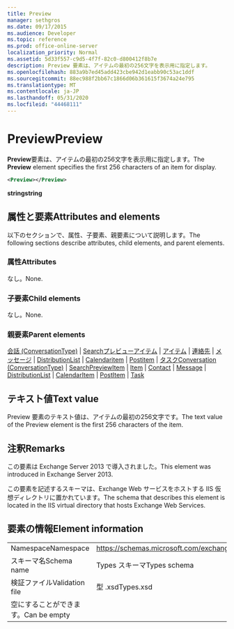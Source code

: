 ```yaml
---
title: Preview
manager: sethgros
ms.date: 09/17/2015
ms.audience: Developer
ms.topic: reference
ms.prod: office-online-server
localization_priority: Normal
ms.assetid: 5d33f557-c9d5-4f7f-82c0-d800412f8b7e
description: Preview 要素は、アイテムの最初の256文字を表示用に指定します。
ms.openlocfilehash: 883a9b7ed45add423cbe942d1eabb90c53ac1ddf
ms.sourcegitcommit: 88ec988f2bb67c1866d06b361615f3674a24e795
ms.translationtype: MT
ms.contentlocale: ja-JP
ms.lasthandoff: 05/31/2020
ms.locfileid: "44468111"
---
```

# <a name="preview"></a><span data-ttu-id="6fdd4-103">Preview</span><span class="sxs-lookup"><span data-stu-id="6fdd4-103">Preview</span></span>

<span data-ttu-id="6fdd4-104">**Preview**要素は、アイテムの最初の256文字を表示用に指定します。</span><span class="sxs-lookup"><span data-stu-id="6fdd4-104">The **Preview** element specifies the first 256 characters of an item for display.</span></span> 
  
```XML
<Preview></Preview>
```

 <span data-ttu-id="6fdd4-105">**string**</span><span class="sxs-lookup"><span data-stu-id="6fdd4-105">**string**</span></span>
## <a name="attributes-and-elements"></a><span data-ttu-id="6fdd4-106">属性と要素</span><span class="sxs-lookup"><span data-stu-id="6fdd4-106">Attributes and elements</span></span>

<span data-ttu-id="6fdd4-107">以下のセクションで、属性、子要素、親要素について説明します。</span><span class="sxs-lookup"><span data-stu-id="6fdd4-107">The following sections describe attributes, child elements, and parent elements.</span></span>
  
### <a name="attributes"></a><span data-ttu-id="6fdd4-108">属性</span><span class="sxs-lookup"><span data-stu-id="6fdd4-108">Attributes</span></span>

<span data-ttu-id="6fdd4-109">なし。</span><span class="sxs-lookup"><span data-stu-id="6fdd4-109">None.</span></span>
  
### <a name="child-elements"></a><span data-ttu-id="6fdd4-110">子要素</span><span class="sxs-lookup"><span data-stu-id="6fdd4-110">Child elements</span></span>

<span data-ttu-id="6fdd4-111">なし。</span><span class="sxs-lookup"><span data-stu-id="6fdd4-111">None.</span></span>
  
### <a name="parent-elements"></a><span data-ttu-id="6fdd4-112">親要素</span><span class="sxs-lookup"><span data-stu-id="6fdd4-112">Parent elements</span></span>

<span data-ttu-id="6fdd4-113">[会話 (ConversationType)](conversation-conversationtype.md)  | [Searchプレビューアイテム](searchpreviewitem.md)  | [アイテム](item.md)  | [連絡先](contact.md)  | [メッセージ](message-ex15websvcsotherref.md)  | [DistributionList](distributionlist.md)  | [Calendaritem](calendaritem.md)  | [Postitem](postitem.md)  | [タスク](task.md)</span><span class="sxs-lookup"><span data-stu-id="6fdd4-113">[Conversation (ConversationType)](conversation-conversationtype.md) | [SearchPreviewItem](searchpreviewitem.md) | [Item](item.md) | [Contact](contact.md) | [Message](message-ex15websvcsotherref.md) | [DistributionList](distributionlist.md) | [CalendarItem](calendaritem.md) | [PostItem](postitem.md) | [Task](task.md)</span></span>
  
## <a name="text-value"></a><span data-ttu-id="6fdd4-114">テキスト値</span><span class="sxs-lookup"><span data-stu-id="6fdd4-114">Text value</span></span>

<span data-ttu-id="6fdd4-115">Preview 要素のテキスト値は、アイテムの最初の256文字です。</span><span class="sxs-lookup"><span data-stu-id="6fdd4-115">The text value of the Preview element is the first 256 characters of the item.</span></span>
  
## <a name="remarks"></a><span data-ttu-id="6fdd4-116">注釈</span><span class="sxs-lookup"><span data-stu-id="6fdd4-116">Remarks</span></span>

<span data-ttu-id="6fdd4-117">この要素は Exchange Server 2013 で導入されました。</span><span class="sxs-lookup"><span data-stu-id="6fdd4-117">This element was introduced in Exchange Server 2013.</span></span>
  
<span data-ttu-id="6fdd4-118">この要素を記述するスキーマは、Exchange Web サービスをホストする IIS 仮想ディレクトリに置かれています。</span><span class="sxs-lookup"><span data-stu-id="6fdd4-118">The schema that describes this element is located in the IIS virtual directory that hosts Exchange Web Services.</span></span>
  
## <a name="element-information"></a><span data-ttu-id="6fdd4-119">要素の情報</span><span class="sxs-lookup"><span data-stu-id="6fdd4-119">Element information</span></span>

|||
|:-----|:-----|
|<span data-ttu-id="6fdd4-120">Namespace</span><span class="sxs-lookup"><span data-stu-id="6fdd4-120">Namespace</span></span>  <br/> |https://schemas.microsoft.com/exchange/services/2006/types  <br/> |
|<span data-ttu-id="6fdd4-121">スキーマ名</span><span class="sxs-lookup"><span data-stu-id="6fdd4-121">Schema name</span></span>  <br/> |<span data-ttu-id="6fdd4-122">Types スキーマ</span><span class="sxs-lookup"><span data-stu-id="6fdd4-122">Types schema</span></span>  <br/> |
|<span data-ttu-id="6fdd4-123">検証ファイル</span><span class="sxs-lookup"><span data-stu-id="6fdd4-123">Validation file</span></span>  <br/> |<span data-ttu-id="6fdd4-124">型 .xsd</span><span class="sxs-lookup"><span data-stu-id="6fdd4-124">Types.xsd</span></span>  <br/> |
|<span data-ttu-id="6fdd4-125">空にすることができます。</span><span class="sxs-lookup"><span data-stu-id="6fdd4-125">Can be empty</span></span>  <br/> ||
   

